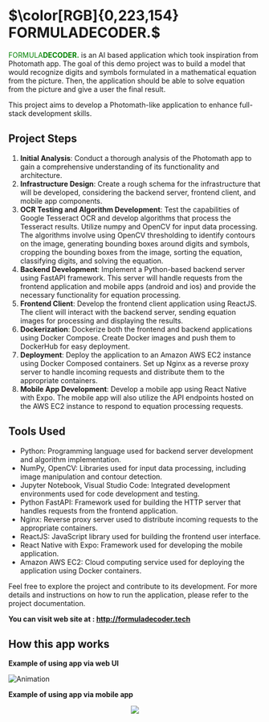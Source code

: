 # $\color[RGB]{0,223,154} FORMULADECODER.$ 

<span style="color: green;">FORMULA**DECODER.**</span> is an AI based application which took inspiration from Photomath app. The goal of this demo project was to build a model that would recognize digits and symbols formulated in a mathematical equation from the picture. Then, the application should be able to solve equation from the picture and give a user the final result.

This project aims to develop a Photomath-like application to enhance full-stack development skills.

## Project Steps

1. **Initial Analysis**: Conduct a thorough analysis of the Photomath app to gain a comprehensive understanding of its functionality and architecture.
2. **Infrastructure Design**: Create a rough schema for the infrastructure that will be developed, considering the backend server, frontend client, and mobile app components.
3. **OCR Testing and Algorithm Development**: Test the capabilities of Google Tesseract OCR and develop algorithms that process the Tesseract results. Utilize numpy and OpenCV for input data processing. The algorithms involve using OpenCV thresholding to identify contours on the image, generating bounding boxes around digits and symbols, cropping the bounding boxes from the image, sorting the equation, classifying digits, and solving the equation.
4. **Backend Development**: Implement a Python-based backend server using FastAPI framework. This server will handle requests from the frontend application and mobile apps (android and ios) and provide the necessary functionality for equation processing.
5. **Frontend Client**: Develop the frontend client application using ReactJS. The client will interact with the backend server, sending equation images for processing and displaying the results.
6. **Dockerization**: Dockerize both the frontend and backend applications using Docker Compose. Create Docker images and push them to DockerHub for easy deployment.
7. **Deployment**: Deploy the application to an Amazon AWS EC2 instance using Docker Composed containers. Set up Nginx as a reverse proxy server to handle incoming requests and distribute them to the appropriate containers.
8. **Mobile App Development**: Develop a mobile app using React Native with Expo. The mobile app will also utilize the API endpoints hosted on the AWS EC2 instance to respond to equation processing requests.

## Tools Used

- Python: Programming language used for backend server development and algorithm implementation.
- NumPy, OpenCV: Libraries used for input data processing, including image manipulation and contour detection.
- Jupyter Notebook, Visual Studio Code: Integrated development environments used for code development and testing.
- Python FastAPI: Framework used for building the HTTP server that handles requests from the frontend application.
- Nginx: Reverse proxy server used to distribute incoming requests to the appropriate containers.
- ReactJS: JavaScript library used for building the frontend user interface.
- React Native with Expo: Framework used for developing the mobile application.
- Amazon AWS EC2: Cloud computing service used for deploying the application using Docker containers.

Feel free to explore the project and contribute to its development. For more details and instructions on how to run the application, please refer to the project documentation.

**You can visit web site at : http://formuladecoder.tech**

## How this app works
**Example of using app via web UI**

![Animation](https://github.com/filipdomkc/FormulaDecoder/assets/68906633/d0ff9016-d4c4-40e1-8ecc-74e35e303e20)

**Example of using app via mobile app**

<p align="center">
  <img src="./mobile_app.gif">
</p>
